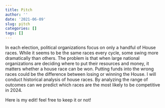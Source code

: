 ```yaml
---
title: Pitch
author: ''
date: '2021-06-09'
slug: pitch
categories: []
tags: []
---
```



  In each election, political organizations focus on only a handful of House races. While it seems to be the same races every cycle, some swing more dramatically than others. The problem is that when large national organizations are deciding where to put their resources and money, it matters whether a house race can be won. Putting funds into the wrong races could be the difference between losing or winning the House. I will conduct historical analysis of house races. By analyzing the range of outcomes can we predict which races are the most likely to be competitive in 2024.
  
  Here is my edit! feel free to keep it or not!
